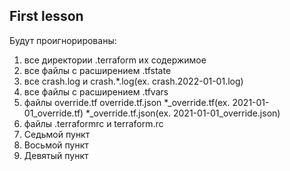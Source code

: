 ## First lesson

Будут проигнорированы:
1. все директории .terraform их содержимое
2. все файлы с расширением .tfstate 
3. все crash.log и crash.*.log(ex. crash.2022-01-01.log)
4. все файлы с расширением .tfvars
5. файлы override.tf
   override.tf.json
   *_override.tf(ex. 2021-01-01_override.tf)
   *_override.tf.json(ex. 2021-01-01_override.json)
6. файлы .terraformrc и terraform.rc
7. Седьмой пункт
8. Восьмой пункт
9. Девятый пункт

